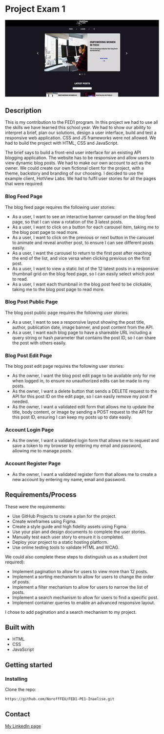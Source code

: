 # Project Exam 1

![image](./images/Hotview-labs.webp)

## Description

This is my contribution to the FED1 program. In this project we had to use all the skills we have learned this school year. We had to show our ability to interpret a brief, plan our solutions, design a user interface, build and test a responsive web application. CSS and JS frameworks were not allowed. We had to build the project with HTML, CSS and JavaScript.

The brief says to build a front-end user interface for an existing API blogging application. The website has to be responsive and allow users to view dynamic blog posts. We had to make our own account to act as the owner.
We could create our own fictional client for the project, with a theme, backstory and branding of our choosing. I decided to use the example client, HotView Labs.
We had to fulfil user stories for all the pages that were required:

### Blog Feed Page

The blog feed page requires the following user stories:

- As a user, I want to see an interactive banner carousel on the blog feed page, so that
  I can view a rotation of the 3 latest posts.
- As a user, I want to click on a button for each carousel item, taking me to the blog
  post page to read more.
- As a user, I want to click on the previous or next button in the carousel to animate
  and reveal another post, to ensure I can see different posts easily.
- As a user, I want the carousel to return to the first post after reaching the end of the
  list, and vice versa when clicking previous on the first post.
- As a user, I want to view a static list of the 12 latest posts in a responsive thumbnail
  grid on the blog feed page, so I can easily select which post to read.
- As a user, I want each thumbnail in the blog post feed to be clickable, taking me to
  the blog post page to read more.

### Blog Post Public Page

The blog post public page requires the following user stories:

- As a user, I want to see a responsive layout showing the post title, author,
  publication date, image banner, and post content from the API.
- As a user, I want each blog page to have a shareable URL including a query string or
  hash parameter that contains the post ID, so I can share the post with others easily.

### Blog Post Edit Page

The blog post edit page requires the following user stories:

- As the owner, I want the blog post edit page to be available only for me when logged
  in, to ensure no unauthorized edits can be made to my posts.
- As the owner, I want a delete button that sends a DELETE request to the API for this
  post ID on the edit page, so I can easily remove my post if needed.
- As the owner, I want a validated edit form that allows me to update the title, body
  content, or image by sending a POST request to the API for this post ID, ensuring I
  can keep my posts up to date easily.

### Account Login Page

- As the owner, I want a validated login form that allows me to request and save a
  token to my browser by entering my email and password, allowing me to manage
  posts.

### Account Register Page

- As the owner, I want a validated register form that allows me to create a new
  account by entering my name, email and password.

## Requirements/Process

These were the requirements:

- Use GitHub Projects to create a plan for the project.
- Create wireframes using Figma.
- Create a style guide and high fidelity assets using Figma.
- Use your plan and design documents to complete the user stories.
- Manually test each user story to ensure it is completed.
- Deploy your project to a static hosting platform.
- Use online testing tools to validate HTML and WCAG.

We could also complete these steps to distinguish us as a student (not required):

- Implement pagination to allow for users to view more than 12 posts.
- Implement a sorting mechanism to allow for users to change the order of posts.
- Implement a filter mechanism to allow for users to narrow the list of posts.
- Implement a search mechanism to allow for users to find a specific post.
- Implement container queries to enable an advanced responsive layout.

I chose to add pagination and a search mechanism to my project.

## Built with

- HTML
- CSS
- JavaScript

## Getting started

### Installing

Clone the repo:

```bash
https://github.com/NoroffFEU/FED1-PE1-Inaelise.git
```

## Contact

[My LinkedIn page](https://www.linkedin.com/in/ina-elise-flom-b55433311/)
